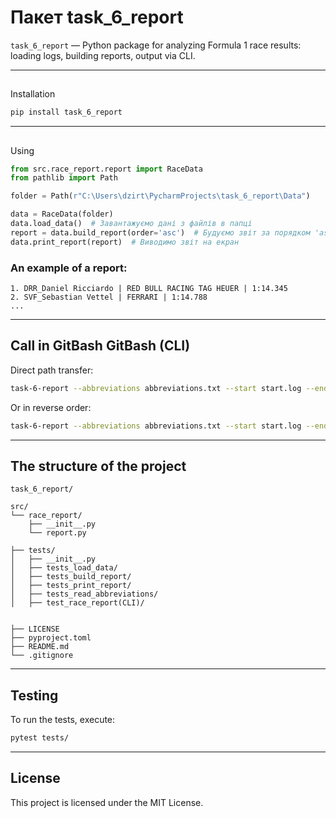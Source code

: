 # Пакет task_6_report

`task_6_report` — Python package for analyzing Formula 1 race results: loading logs, building reports, output via CLI.

---

## 
Installation

```bash
pip install task_6_report
```

---

## 
Using

```python
from src.race_report.report import RaceData
from pathlib import Path

folder = Path(r"C:\Users\dzirt\PycharmProjects\task_6_report\Data")

data = RaceData(folder)
data.load_data()  # Завантажуємо дані з файлів в папці
report = data.build_report(order='asc')  # Будуємо звіт за порядком 'asc' або 'desc'
data.print_report(report)  # Виводимо звіт на екран
```

### An example of a report:

```
1. DRR_Daniel Ricciardo | RED BULL RACING TAG HEUER | 1:14.345
2. SVF_Sebastian Vettel | FERRARI | 1:14.788
...
```

---

## Call in GitBash GitBash (CLI)

Direct path transfer:

```bash
task-6-report --abbreviations abbreviations.txt --start start.log --end end.log --order asc
```

Or in reverse order:

```bash
task-6-report --abbreviations abbreviations.txt --start start.log --end end.log --order desc
```

---

## The structure of the project

```
task_6_report/

src/
└── race_report/
    ├── __init__.py
    └── report.py

├── tests/
│   ├── __init__.py
│   ├── tests_load_data/
│   ├── tests_build_report/
│   ├── tests_print_report/
│   ├── tests_read_abbreviations/
│   ├── test_race_report(CLI)/


├── LICENSE
├── pyproject.toml
├── README.md
└── .gitignore
```

---

## Testing

To run the tests, execute:

```bash
pytest tests/
```

---

## License

This project is licensed under the MIT License.